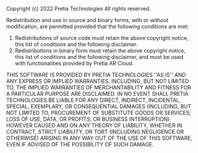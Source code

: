 Copyright (c) 2022 Pretia Technologies
All rights reserved.

Redistribution and use in source and binary forms, with or without
modification, are permitted provided that the following conditions are met:
1. Redistributions of source code must retain the above copyright notice, this list of conditions and the following disclaimer.
2. Redistributions in binary form must retain the above copyright notice, this list of conditions and the following disclaimer, and must be used with functionalities provided by Pretia AR Cloud.

THIS SOFTWARE IS PROVIDED BY PRETIA TECHNOLOGIES ''AS IS'' AND ANY
EXPRESS OR IMPLIED WARRANTIES, INCLUDING, BUT NOT LIMITED TO, THE IMPLIED
WARRANTIES OF MERCHANTABILITY AND FITNESS FOR A PARTICULAR PURPOSE ARE
DISCLAIMED. IN NO EVENT SHALL PRETIA TECHNOLOGIES BE LIABLE FOR ANY
DIRECT, INDIRECT, INCIDENTAL, SPECIAL, EXEMPLARY, OR CONSEQUENTIAL DAMAGES (INCLUDING, BUT NOT LIMITED TO, PROCUREMENT OF SUBSTITUTE GOODS OR SERVICES; LOSS OF USE, DATA, OR PROFITS; OR BUSINESS INTERRUPTION) HOWEVER CAUSED AND ON ANY THEORY OF LIABILITY, WHETHER IN CONTRACT, STRICT LIABILITY, OR TORT (INCLUDING NEGLIGENCE OR OTHERWISE) ARISING IN ANY WAY OUT OF THE USE OF THIS SOFTWARE, EVEN IF ADVISED OF THE POSSIBILITY OF SUCH DAMAGE.
